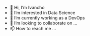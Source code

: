 - 👋 Hi, I’m Ivancho
- 👀 I’m interested in Data Science
- 🌱 I’m currently working as a DevOps
- 💞️ I’m looking to collaborate on ...
- 📫 How to reach me ...

<!---
iuribe18/iuribe18 is a ✨ special ✨ repository because its `README.md` (this file) appears on your GitHub profile.
You can click the Preview link to take a look at your changes.
--->
